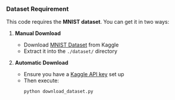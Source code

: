 ### Dataset Requirement

This code requires the **MNIST dataset**. You can get it in two ways:

1. **Manual Download**  
   - Download [MNIST Dataset](https://www.kaggle.com/datasets/hojjatk/mnist-dataset) from Kaggle
   - Extract it into the `./dataset/` directory

2. **Automatic Download**  
   - Ensure you have a [Kaggle API key](https://www.kaggle.com/docs/api#authentication) set up
   - Then execute:
     ```sh
     python download_dataset.py
     ```
